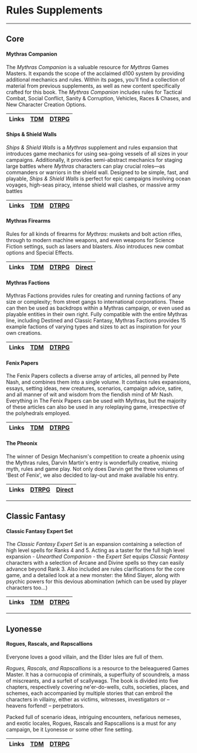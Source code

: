 # Rules Supplements

---
## Core

#### Mythras Companion

The _Mythras Companion_ is a valuable resource for _Mythras_ Games Masters. It expands the scope of the acclaimed d100 system by providing additional mechanics and rules. Within its pages, you’ll find a collection of material from previous supplements, as well as new content specifically crafted for this book. The _Mythras Companion_ includes rules for Tactical Combat, Social Conflict, Sanity & Corruption, Vehicles, Races & Chases, and New Character Creation Options.

| Links | [TDM](https://thedesignmechanism.com/mythras-companion-pdf/) | [DTRPG](https://www.drivethrurpg.com/en/product/274910/tdm111-mythras-companion) |
| :-- | :-- | :-- |

#### Ships & Shield Walls

_Ships & Shield Walls_ is a _Mythras_ supplement and rules expansion that introduces game mechanics for using sea-going vessels of all sizes in your campaigns. Additionally, it provides semi-abstract mechanics for staging large battles where _Mythras_ characters can play crucial roles—as commanders or warriors in the shield wall. Designed to be simple, fast, and playable, _Ships & Shield Walls_ is perfect for epic campaigns involving ocean voyages, high-seas piracy, intense shield wall clashes, or massive army battles

| Links | [TDM](https://thedesignmechanism.com/ships-shield-walls-pdf/) | [DTRPG](https://www.drivethrurpg.com/en/product/130245/ships-shield-walls) |
| :-- | :-- | :-- |

#### Mythras Firearms

Rules for all kinds of firearms for _Mythras_: muskets and bolt action rifles, through to modern machine weapons, and even weapons for Science Fiction settings, such as lasers and blasters. Also introduces new combat options and Special Effects.

| Links | [TDM](https://thedesignmechanism.com/mythras-firearms-pdf-/) | [DTRPG](https://www.drivethrurpg.com/en/product/105453/mythras-firearms) | [Direct](https://github.com/AdeptAustin/mythras.net/raw/refs/heads/main/Downloads/Mythras_Firearms.pdf) |
| :-- | :-- | :-- | :-- |

#### Mythras Factions

Mythras Factions provides rules for creating and running factions of any size or complexity; from street gangs to international corporations. These can then be used as backdrops within a Mythras campaign, or even used as playable entities in their own right. Fully compatible with the entire Mythras line, including Destined and Classic Fantasy, Mythras Factions provides 15 example factions of varying types and sizes to act as inspiration for your own creations.

| Links | [TDM](https://thedesignmechanism.com/mythras-factions-pdf/) | [DTRPG](https://www.drivethrurpg.com/en/product/422477/mythras-factions) |
| :-- | :-- | :-- |

#### Fenix Papers

The Fenix Papers collects a diverse array of articles, all penned by Pete Nash, and combines them into a single volume. It contains rules expansions, essays, setting ideas, new creatures, scenarios, campaign advice, satire, and all manner of wit and wisdom from the fiendish mind of Mr Nash. Everything in The Fenix Papers can be used with Mythras, but the majority of these articles can also be used in any roleplaying game, irrespective of the polyhedrals employed.

| Links | [TDM](https://thedesignmechanism.com/the-fenix-papers-pdf/) | [DTRPG](https://www.drivethrurpg.com/en/product/239142/the-fenix-papers) |
| :-- | :-- | :-- |

#### The Pheonix

The winner of Design Mechanism's competition to create a phoenix using the Mythras rules, Darvin Martin's entry is wonderfully creative, mixing myth, rules and game play. Not only does Darvin get the three volumes of 'Best of Fenix', we also decided to lay-out and make available his entry.

| Links | [DTRPG](https://www.drivethrurpg.com/en/product/156347/the-phoenix) | [Direct](https://github.com/AdeptAustin/mythras.net/raw/refs/heads/main/Downloads/Mythras_Firearms.pdf) |
| :-- | :-- | :-- |

---
## Classic Fantasy

#### Classic Fantasy Expert Set

The _Classic Fantasy Expert Set_ is an expansion containing a selection of high level spells for Ranks 4 and 5. Acting as a taster for the full high level expansion - _Unearthed Companion_ - the _Expert Set_ equips _Classic Fantasy_ characters with a selection of Arcane and Divine spells so they can easily advance beyond Rank 3. Also included are rules clarifications for the core game, and a detailed look at a new monster: the Mind Slayer, along with psychic powers for this devious abomination (which can be used by player characters too...)

| Links | [TDM](https://thedesignmechanism.com/classic-fantasy-expert-set-pdf/) | [DTRPG](https://www.drivethrurpg.com/en/product/200714/classic-fantasy-expert-set-tdm501) |
| :-- | :-- | :-- |

---
## Lyonesse

#### Rogues, Rascals, and Rapscallions

Everyone loves a good villain, and the Elder Isles are full of them. 

_Rogues, Rascals, and Rapscallions_ is a resource to the beleaguered Games Master. It has a cornucopia of criminals, a superfluity of scoundrels, a mass of miscreants, and a surfeit of scallywags. The book is divided into five chapters, respectively covering ne'er-do-wells, cults, societies, places, and schemes, each accompanied by multiple stories that can embroil the characters in villainy, either as victims, witnesses, investigators or – heavens forfend! – perpetrators.

Packed full of scenario ideas, intriguing encounters, nefarious nemeses, and exotic locales, Rogues, Rascals and Rapscallions is a must for any campaign, be it Lyonesse or some other fine setting.

| Links | [TDM](https://thedesignmechanism.com/rogues-rascals-and-rapscallions-pdf/) | [DTRPG](https://www.drivethrurpg.com/en/product/494087/rogues-rascals-and-rapscallions) |
| :-- | :-- | :-- |